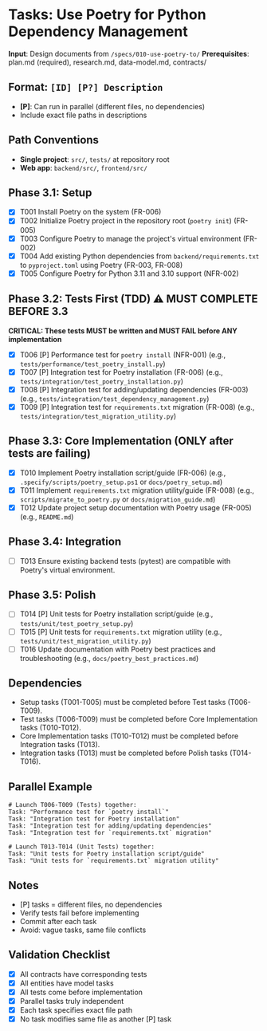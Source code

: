 # Tasks: Use Poetry for Python Dependency Management

**Input**: Design documents from `/specs/010-use-poetry-to/`
**Prerequisites**: plan.md (required), research.md, data-model.md, contracts/

## Format: `[ID] [P?] Description`
- **[P]**: Can run in parallel (different files, no dependencies)
- Include exact file paths in descriptions

## Path Conventions
- **Single project**: `src/`, `tests/` at repository root
- **Web app**: `backend/src/`, `frontend/src/`

## Phase 3.1: Setup
- [X] T001 Install Poetry on the system (FR-006)
- [X] T002 Initialize Poetry project in the repository root (`poetry init`) (FR-005)
- [X] T003 Configure Poetry to manage the project's virtual environment (FR-002)
- [X] T004 Add existing Python dependencies from `backend/requirements.txt` to `pyproject.toml` using Poetry (FR-003, FR-008)
- [X] T005 Configure Poetry for Python 3.11 and 3.10 support (NFR-002)

## Phase 3.2: Tests First (TDD) ⚠️ MUST COMPLETE BEFORE 3.3
**CRITICAL: These tests MUST be written and MUST FAIL before ANY implementation**
- [X] T006 [P] Performance test for `poetry install` (NFR-001) (e.g., `tests/performance/test_poetry_install.py`)
- [X] T007 [P] Integration test for Poetry installation (FR-006) (e.g., `tests/integration/test_poetry_installation.py`)
- [X] T008 [P] Integration test for adding/updating dependencies (FR-003) (e.g., `tests/integration/test_dependency_management.py`)
- [X] T009 [P] Integration test for `requirements.txt` migration (FR-008) (e.g., `tests/integration/test_migration_utility.py`)

## Phase 3.3: Core Implementation (ONLY after tests are failing)
- [X] T010 Implement Poetry installation script/guide (FR-006) (e.g., `.specify/scripts/poetry_setup.ps1` or `docs/poetry_setup.md`)
- [X] T011 Implement `requirements.txt` migration utility/guide (FR-008) (e.g., `scripts/migrate_to_poetry.py` or `docs/migration_guide.md`)
- [X] T012 Update project setup documentation with Poetry usage (FR-005) (e.g., `README.md`)

## Phase 3.4: Integration
- [ ] T013 Ensure existing backend tests (pytest) are compatible with Poetry's virtual environment.

## Phase 3.5: Polish
- [ ] T014 [P] Unit tests for Poetry installation script/guide (e.g., `tests/unit/test_poetry_setup.py`)
- [ ] T015 [P] Unit tests for `requirements.txt` migration utility (e.g., `tests/unit/test_migration_utility.py`)
- [ ] T016 Update documentation with Poetry best practices and troubleshooting (e.g., `docs/poetry_best_practices.md`)

## Dependencies
- Setup tasks (T001-T005) must be completed before Test tasks (T006-T009).
- Test tasks (T006-T009) must be completed before Core Implementation tasks (T010-T012).
- Core Implementation tasks (T010-T012) must be completed before Integration tasks (T013).
- Integration tasks (T013) must be completed before Polish tasks (T014-T016).

## Parallel Example
```
# Launch T006-T009 (Tests) together:
Task: "Performance test for `poetry install`"
Task: "Integration test for Poetry installation"
Task: "Integration test for adding/updating dependencies"
Task: "Integration test for `requirements.txt` migration"

# Launch T013-T014 (Unit Tests) together:
Task: "Unit tests for Poetry installation script/guide"
Task: "Unit tests for `requirements.txt` migration utility"
```

## Notes
- [P] tasks = different files, no dependencies
- Verify tests fail before implementing
- Commit after each task
- Avoid: vague tasks, same file conflicts

## Validation Checklist
- [X] All contracts have corresponding tests
- [X] All entities have model tasks
- [X] All tests come before implementation
- [X] Parallel tasks truly independent
- [X] Each task specifies exact file path
- [X] No task modifies same file as another [P] task
